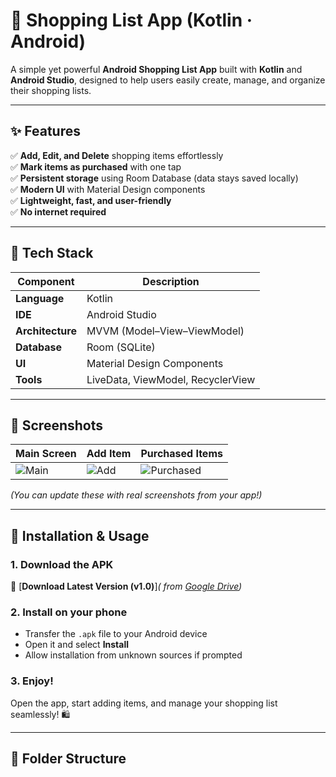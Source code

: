 # 🛒 Shopping List App (Kotlin · Android)

A simple yet powerful **Android Shopping List App** built with **Kotlin** and **Android Studio**, designed to help users easily create, manage, and organize their shopping lists.

---

## ✨ Features

✅ **Add, Edit, and Delete** shopping items effortlessly  
✅ **Mark items as purchased** with one tap  
✅ **Persistent storage** using Room Database (data stays saved locally)  
✅ **Modern UI** with Material Design components  
✅ **Lightweight, fast, and user-friendly**  
✅ **No internet required**

---

## 🧠 Tech Stack

| Component | Description |
|------------|--------------|
| **Language** | Kotlin |
| **IDE** | Android Studio |
| **Architecture** | MVVM (Model–View–ViewModel) |
| **Database** | Room (SQLite) |
| **UI** | Material Design Components |
| **Tools** | LiveData, ViewModel, RecyclerView |

---

## 📸 Screenshots

| Main Screen | Add Item | Purchased Items |
|--------------|-----------|----------------|
| ![Main](assets/main_screen.png) | ![Add](assets/add_item.png) | ![Purchased](assets/purchased.png) |

*(You can update these with real screenshots from your app!)*

---

## 🚀 Installation & Usage

### 1. Download the APK
📱 [**Download Latest Version (v1.0)**]*( from [Google Drive](https://drive.google.com/file/d/1Tont9ZouKVndRND3TBLHEyAk9ziktRzC/view?usp=drive_link))*  

### 2. Install on your phone
- Transfer the `.apk` file to your Android device  
- Open it and select **Install**  
- Allow installation from unknown sources if prompted  

### 3. Enjoy!
Open the app, start adding items, and manage your shopping list seamlessly! 🛍️

---

## 🧩 Folder Structure

